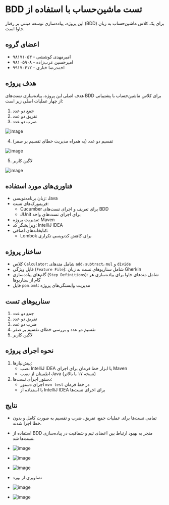 # BDD تست ماشین‌حساب با استفاده از

این پروژه، پیاده‌سازی توسعه مبتنی بر رفتار (BDD) برای یک کلاس ماشین‌حساب به زبان جاوا است.

## اعضای گروه

* امیرمهدی کوششی - ۹۸۱۷۱۰۵۳
* امیرحسین عرب‌زاده - ۹۸۱۰۵۹۰۸
* احمدرضا خناری - ۹۹۱۷۰۴۱۲

## هدف پروژه

هدف اصلی این پروژه، پیاده‌سازی تست‌های BDD برای کلاس ماشین‌حساب با پشتیبانی از چهار عملیات اصلی زیر است:

1. جمع دو عدد
2. تفریق دو عدد
3. ضرب دو عدد

![image](https://github.com/user-attachments/assets/0176de7a-b428-4100-b61c-cc86f81e22ee)

4. تقسیم دو عدد (به همراه مدیریت خطای تقسیم بر صفر)

![image](https://github.com/user-attachments/assets/a7d73d33-40f6-4a00-861a-44850491e84b)

5. لاگین کاربر

![image](https://github.com/user-attachments/assets/9bcd3740-9b15-44e2-b9db-0b224fe31edf)


## فناوری‌های مورد استفاده

* زبان برنامه‌نویسی: Java
* فریمورک‌های تست:
    * Cucumber برای تعریف و اجرای تست‌های BDD
    * JUnit برای اجرای تست‌های واحد
* مدیریت پروژه: Maven
* ویرایشگر کد: IntelliJ IDEA
* کتابخانه‌های اضافی:
    * Lombok برای کاهش کدنویسی تکراری

## ساختار پروژه

* کلاس `Calculator`: شامل متدهای `add`، `subtract`، `mul` و `divide`
* فایل ویژگی (`Feature File`): شامل سناریوهای تست به زبان Gherkin
* گام‌های پیاده‌سازی (`Step Definitions`): شامل متدهای جاوا برای پیاده‌سازی هر گام از سناریوها
* فایل `pom.xml`: مدیریت وابستگی‌های پروژه

## سناریوهای تست

1. جمع دو عدد
2. تفریق دو عدد
3. ضرب دو عدد
4. تقسیم دو عدد و بررسی خطای تقسیم بر صفر
5. لاگین کاربر

## نحوه اجرای پروژه

1. پیش‌نیازها:
    * نصب IntelliJ IDEA یا ابزار خط فرمان برای اجرای Maven
    * اطمینان از نصب Java (نسخه ۱۷ یا بالاتر)
2. دستور اجرای تست‌ها:
    * اجرای دستور `mvn test` در خط فرمان
    * یا استفاده از IntelliJ IDEA برای اجرای تست‌ها

## نتایج

* تمامی تست‌ها برای عملیات جمع، تفریق، ضرب و تقسیم به صورت کامل و بدون خطا اجرا شدند.
* استفاده از BDD منجر به بهبود ارتباط بین اعضای تیم و شفافیت در پیاده‌سازی تست‌ها شد.

* ![image](https://github.com/user-attachments/assets/a5a8b296-3ba1-4057-a5b4-9e42834d5c94)

* ![image](https://github.com/user-attachments/assets/248a16b4-6397-4d9a-80a8-e3baea07aa46)

* ![image](https://github.com/user-attachments/assets/3c4a64d6-b01a-4020-9643-13f3666bfcd5)

* تصاویری از بورد
* ![image](https://github.com/user-attachments/assets/5b0148d7-cf02-4292-80f7-9977e348dfe9)
* ![image](https://github.com/user-attachments/assets/91db4660-0c59-4194-9ff6-86fbe0d7c4b9)

